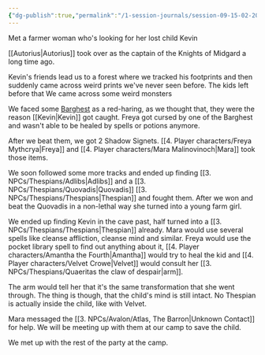 ```yaml
---
{"dg-publish":true,"permalink":"/1-session-journals/session-09-15-02-2025/"}
---
```


Met a farmer woman who's looking for her lost child Kevin

[[Autorius\|Autorius]] took over as the captain of the Knights of Midgard a long time ago.

Kevin's friends lead us to a forest where we tracked his footprints and then suddenly came across weird prints we've never seen before. The kids left before that We came across some weird monsters 

We faced some [Barghest](https://2e.aonprd.com/Monsters.aspx?ID=2846)  as a red-haring, as we thought that, they were the reason [[Kevin\|Kevin]] got caught. Freya got cursed by one of the Barghest and wasn't able to be healed by spells or potions anymore.

After we beat them, we got 2 Shadow Signets. [[4. Player characters/Freya Mythcrya\|Freya]] and [[4. Player characters/Mara Malinovinoch\|Mara]] took those items.

We soon followed some more tracks and ended up finding [[3. NPCs/Thespians/Adlibs\|Adlibs]] and a [[3. NPCs/Thespians/Quovadis\|Quovadis]] [[3. NPCs/Thespians/Thespians\|Thespian]] and fought them. After we won and beat the Quovadis in a non-lethal way she turned into a young farm girl. 

We ended up finding Kevin in the cave past, half turned into a [[3. NPCs/Thespians/Thespians\|Thespian]] already. Mara would use several spells like cleanse affliction, cleanse mind and similar. Freya would use the pocket library spell to find out anything about it, [[4. Player characters/Amantha the Fourth\|Amantha]] would try to heal the kid and [[4. Player characters/Velvet Crowe\|Velvet]] would consult her [[3. NPCs/Thespians/Quaeritas the claw of despair\|arm]]. 

The arm would tell her that it's the same transformation that she went through. The thing is though, that the child's mind is still intact. No Thespian is actually inside the child, like with Velvet. 

Mara messaged the [[3. NPCs/Avalon/Atlas, The Barron\|Unknown Contact]] for help. We will be meeting up with them at our camp to save the child.

We met up with the rest of the party at the camp.







